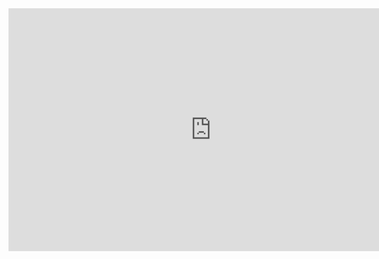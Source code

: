 <html>
  <body><iframe src="http://www.freeonlinegames.com/embed/154683" width="800" height="480" frameborder="no" scrolling="no"></iframe>
  </body>
</html>
